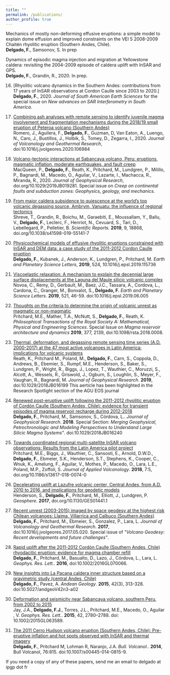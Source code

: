 ```yaml
---
title: ""
permalink: /publications/
author_profile: true
---
```


Mechanics of mostly non-deforming effusive eruptions: a simple model to explain dome effusion and improved constraints on the VEI 5 2008-2009 Chaitén rhyolitic eruption (Southern Andes, Chile).<br>
**Delgado, F.**, Samsonov, S.   In prep

Dynamics of episodic magma injection and migration at Yellowstone caldera: revisiting the 2004-2009 episode of  caldera uplift with InSAR and GPS.<br>
**Delgado, F.**, Grandin, R., 2020. In prep.

16. [Rhyolitic volcano dynamics in the Southern Andes: contributions from 17 years of InSAR observations at Cordon Caulle since 2003 to 2020.] <br>
**Delgado, F.**, 2020.  <i>Journal of South American Earth Sciences </i> for the special issue on <i>New advances on SAR Interferometry in South America</i>.

15. [Combining ash analyses with remote sensing to identify juvenile magma involvement and fragmentation mechanisms during the
2018/19 small eruption of Peteroa volcano (Southern Andes)](https://www.sciencedirect.com/science/article/abs/pii/S0377027320300913)<br>
Romero, J., Aguilera, F., **Delgado, F.**, Guzman, D, Van Eaton, A., Luengo, N., Caro, J., Bustillos, J., Holbik, S., Tomey, D., Zegarra, I., 2020. <i>Journal of Volcanology and Geothermal Research</i>, doi:10.1016/j.jvolgeores.2020.106984

14. [Volcano-tectonic interactions at Sabancaya volcano, Peru: eruptions, magmatic inflation, moderate earthquakes, and fault creep](https://agupubs.onlinelibrary.wiley.com/doi/abs/10.1029/2019JB019281)<br>
MacQueen, P., **Delgado, F.**, Reath, K., Pritchard, M., Lundgren, P., Milillo, P., Bagnardi, M., Macedo, O., Aguilar, V., Lazarte, I.,  Machacca, R., Miranda, R., 2020.  <i>Journal of Geophysical Research</i>, doi.org/10.1029/2019JB019281. Special issue on <i>Creep on continental faults and subduction zones: Geophysics, geology, and mechanics</i>.

13. [From major caldera subsidence to quiescence at the world’s top volcanic degassing source, Ambrym, Vanuatu: the influence of regional tectonics](https://www.nature.com/articles/s41598-019-55141-7/)<br>
Shreve, T., Grandin, R., Boichu, M., Garaebiti, E., Moussallam, Y., Ballu, V., **Delgado, F.**, Leclerc, F., Henriot, N., Cevuard, S., Tari, D., Lebellegard, P., Pelletier, B. <i>Scientific Reports</i>. **2019**, 9, 18868, doi.org/10.1038/s41598-019-55141-7

12. [Physicochemical models of effusive rhyolitic eruptions constrained with InSAR and DEM data: a case study of the 2011-2012 Cordon Caulle eruption](https://www.sciencedirect.com/science/article/abs/pii/S0012821X19304285)<br>
**Delgado, F.**, Kubanek, J., Anderson, K., Lundgren, P., Pritchard, M. <i>Earth and Planetary Science Letters</i>, **2019**, 524, 10.1016/j.epsl.2019.115736

11. [Viscoelastic relaxation: A mechanism to explain the decennial large surface displacements at the Laguna del Maule silicic volcanic complex](https://www.sciencedirect.com/science/article/pii/S0012821X19303383)<br>
Novoa, C., Remy, D., Gerbault, M., Baez, J.C., Tassara, A., Cordova, L., Cardona, C., Granger, M., Bonvalot, S., **Delgado, F.**  <i>Earth and Planetary Science Letters</i>. **2019**, 521, 46-59. doi:10.1016/j.epsl.2019.06.005

10. [Thoughts on the criteria to determine the origin of volcanic unrest as magmatic or non-magmatic](https://royalsocietypublishing.org/doi/10.1098/rsta.2018.0008)<br>
Pritchard, M.E., Mather, T.A., McNutt, S., **Delgado, F.**, Reath, K. <i>Philosophical Transactions of the Royal Society A: Mathematical, Physical and Engineering Sciences</i>. Special Issue on <i>Magma reservoir architecture and dynamics</i> **2019**, 377, 2139, doi:10.1098/rsta.2018.0008.

9. [Thermal, deformation, and degassing remote sensing time series (A.D. 2000-2017) at the 47 most active volcanoes in Latin America: implications for volcanic systems](https://agupubs.onlinelibrary.wiley.com/doi/full/10.1029/2018JB016199)<br>
Reath, K., Pritchard  M., Poland, M., **Delgado, F.**, Carn, S., Coppola, D., Andrews, B., Ebemier, S., Rumpf, M.E., Henderson, S., Baker, S., Lundgren, P., Wright, R., Biggs, J., Lopez, T., Wauthier, C.,  Moruzzi, S., Alcott, A., Wessels, R., Griswold, J., Ogburn, S., Loughlin, S., Meyer, F., Vaughan, R., Bagnardi, M. <i>Journal of Geophysical Research</i>. **2019**, doi:10.1029/2018JB016199
This aerticle has been highlighted in the Research Spotlight section of the AGU EOS journal 

8. [Renewed post-eruptive uplift following the 2011-2012 rhyolitic eruption of Cordón Caulle (Southern Andes, Chile): evidence for transient episodes of magma reservoir recharge during 2012-2018](https://agupubs.onlinelibrary.wiley.com/doi/abs/10.1029/2018JB016240)<br>
**Delgado, F.**, Pritchard, M., Samsonov, S., Córdova, L.. <i>Journal of Geophysical Research</i>. **2018**. Special Section: <i>Merging Geophysical, Petrochronologic and Modeling Perspectives to Understand Large Silicic Magma Systems"</i>. doi:10.1029/2018JB016240

7. [Towards coordinated regional multi-satellite InSAR volcano observations: Results from the Latin America pilot project](https://link.springer.com/article/10.1186/s13617-018-0074-0)<br>
Pritchard, M.E., Biggs, J., Wauthier, C., Sansosti, E., Arnold, D.W.D., **Delgado, F.**, Ebmeier, S.K., Henderson, S.T., Stephens, K., Cooper, C., Wnuk, K., Amelung, F., Aguilar, V., Mothes, P., Macedo, O., Lara, L.E., Poland, M.P., Zoffoli, S. <i>Journal of Applied Volcanology</i>. **2018**, 7:5, doi.org/10.1186/s13617-018-0074-0

6. [Decelerating uplift at Lazufre volcanic center, Central Andes, from A.D. 2010 to 2016, and implications for geodetic models](https://pubs.geoscienceworld.org/gsa/geosphere/article/13/5/1489/353561/decelerating-uplift-at-lazufre-volcanic-center)<br>
Henderson, S., **Delgado, F.**, Pritchard, M., Elliott, J., Lundgren, P. <i>Geosphere</i>. **2017**, doi.org/10.1130/GES01441.1

5. [Recent unrest (2003-2015) imaged by space geodesy at the highest risk Chilean volcanoes:  Llaima, Villarrica and Calbuco (Southern Andes)](https://www.sciencedirect.com/science/article/pii/S0377027317303086)<br>
**Delgado, F.**, Pritchard, M.,  Ebmeier, S., Gonzalez, P., Lara, L. <i>Journal of Volcanology and Geothermal Research</i>. **2017**, doi:10.1016/j.jvolgeores.2017.05.020. Special issue of <i>"Volcano Geodesy: Recent developments and future challenges"</i>.

4. [Rapid uplift after the 2011-2012 Cordón Caulle (Southern Andes, Chile) rhyodacitic eruption: evidence for magma chamber refill](https://agupubs.onlinelibrary.wiley.com/doi/abs/10.1002/2016GL070066)<br>
**Delgado, F.**, Pritchard, M., Basualto, D., Lazo, J., Córdova, L., Lara, L. <i>Geophys. Res. Lett.</i>. **2016**, doi:10.1002/2016GL070066.

3. [New insights into La Pacana caldera inner structure based on a gravimetric study (central Andes, Chile)](http://www.andeangeology.cl/index.php/revista1/article/view/V42n3-a02/html)<br>
**Delgado, F.**, Pavez, A. <i>Andean Geology</i>. **2015**, 42(3), 313-328. doi:10.5027/andgeoV42n3-a02

2. [Deformation and seismicity near Sabancaya volcano, southern Peru, from 2002 to 2015](http://onlinelibrary.wiley.com/doi/10.1002/2015GL063589/full)<br>
Jay, J.A., **Delgado, F.J.**, Torres,  J.L., Pritchard, M.E.,  Macedo,  O., Aguilar , V. <i>Geophys. Res. Lett.</i>. **2015**, 42, 2780–2788. doi: 10.1002/2015GL063589.

1. [The 2011 Cerro Hudson volcano eruption (Southern Andes, Chile):  Pre-eruptive inflation and hot spots observed with InSAR and thermal imagery](https://link.springer.com/article/10.1007/s00445-014-0815-9)<br>
**Delgado, F.**, Pritchard  M, Lohman  R, Naranjo,  J.A. <i>Bull. Volcanol.</i>. **2014**, Bull Volcanol, 76:815. doi:10.1007/s00445-014-0815-9.


If you need a copy of any of these papers, send me an email to delgado at ipgp dot fr
